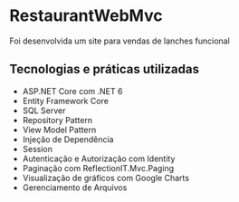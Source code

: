 # RestaurantWebMvc

Foi desenvolvida um site para vendas de lanches funcional

## Tecnologias e práticas utilizadas
- ASP.NET Core com .NET 6
- Entity Framework Core
- SQL Server 
- Repository Pattern
- View Model Pattern
- Injeção de Dependência
- Session
- Autenticação e Autorização com Identity 
- Paginação com ReflectionIT.Mvc.Paging
- Visualização de gráficos com Google Charts
- Gerenciamento de Arquivos
